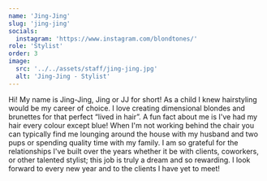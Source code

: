 ```yaml
---
name: 'Jing-Jing'
slug: 'jing-jing'
socials:
  instagram: 'https://www.instagram.com/blondtones/'
role: 'Stylist'
order: 3
image:
  src: '../../assets/staff/jing-jing.jpg'
  alt: 'Jing-Jing - Stylist'
---
```


Hi! My name is Jing-Jing, Jing or JJ for short! As a child I knew hairstyling would be my career of choice. I love creating dimensional blondes and brunettes for that perfect “lived in hair”. A fun fact about me is I've had my hair every colour except blue! When I'm not working behind the chair you can typically find me lounging around the house with my husband and two pups or spending quality time with my family. I am so grateful for the relationships I've built over the years whether it be with clients, coworkers, or other talented stylist; this job is truly a dream and so rewarding. I look forward to every new year and to the clients I have yet to meet!
